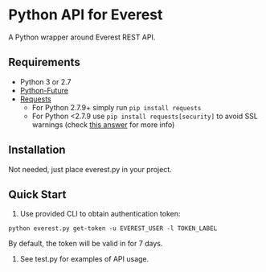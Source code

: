 # Python API for Everest

A Python wrapper around Everest REST API.

## Requirements

* Python 3 or 2.7
* [Python-Future](https://python-future.org/quickstart.html#installation)
* [Requests](http://docs.python-requests.org/en/latest/)
    * For Python 2.7.9+ simply run `pip install requests`
    * For Python <2.7.9 use `pip install requests[security]` to avoid SSL warnings (check [this answer](http://stackoverflow.com/a/29202163) for more info) 

## Installation

Not needed, just place everest.py in your project.

## Quick Start

1. Use provided CLI to obtain authentication token:

```
python everest.py get-token -u EVEREST_USER -l TOKEN_LABEL
```
By default, the token will be valid in for 7 days.

1. See test.py for examples of API usage.
